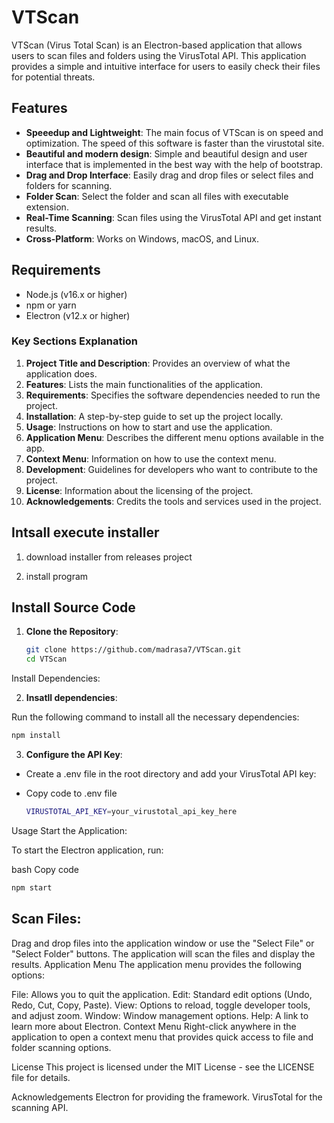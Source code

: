 # VTScan

VTScan (Virus Total Scan) is an Electron-based application that allows users to scan files and folders using the VirusTotal API. This application provides a simple and intuitive interface for users to easily check their files for potential threats.

## Features
- **Speeedup and Lightweight**: The main focus of VTScan is on speed and optimization. The speed of this software is faster than the virustotal site.
- **Beautiful and modern design**: Simple and beautiful design and user interface that is implemented in the best way with the help of bootstrap.
- **Drag and Drop Interface**: Easily drag and drop files or select files and folders for scanning.
- **Folder Scan**: Select the folder and scan all files with executable extension.
- **Real-Time Scanning**: Scan files using the VirusTotal API and get instant results.
- **Cross-Platform**: Works on Windows, macOS, and Linux.

## Requirements

- Node.js (v16.x or higher)
- npm or yarn
- Electron (v12.x or higher)

### Key Sections Explanation

1. **Project Title and Description**: Provides an overview of what the application does.
2. **Features**: Lists the main functionalities of the application.
3. **Requirements**: Specifies the software dependencies needed to run the project.
4. **Installation**: A step-by-step guide to set up the project locally.
5. **Usage**: Instructions on how to start and use the application.
6. **Application Menu**: Describes the different menu options available in the app.
7. **Context Menu**: Information on how to use the context menu.
8. **Development**: Guidelines for developers who want to contribute to the project.
9. **License**: Information about the licensing of the project.
10. **Acknowledgements**: Credits the tools and services used in the project.

## Intsall execute installer

1. download installer from releases project

2. install program
 

## Install Source Code

1. **Clone the Repository**:

   ```bash
   git clone https://github.com/madrasa7/VTScan.git
   cd VTScan
Install Dependencies:

2. **Insatll dependencies**:

Run the following command to install all the necessary dependencies:

```bash
npm install
```

3. **Configure the API Key**:

* Create a .env file in the root directory and add your VirusTotal API key:


* Copy code to .env file
   ```bash
   VIRUSTOTAL_API_KEY=your_virustotal_api_key_here
   ```
Usage
Start the Application:

To start the Electron application, run:

bash
Copy code
   ```bash
   npm start
   ```
## Scan Files:

Drag and drop files into the application window or use the "Select File" or "Select Folder" buttons.
The application will scan the files and display the results.
Application Menu
The application menu provides the following options:

File: Allows you to quit the application.
Edit: Standard edit options (Undo, Redo, Cut, Copy, Paste).
View: Options to reload, toggle developer tools, and adjust zoom.
Window: Window management options.
Help: A link to learn more about Electron.
Context Menu
Right-click anywhere in the application to open a context menu that provides quick access to file and folder scanning options.

License
This project is licensed under the MIT License - see the LICENSE file for details.

Acknowledgements
Electron for providing the framework.
VirusTotal for the scanning API.
